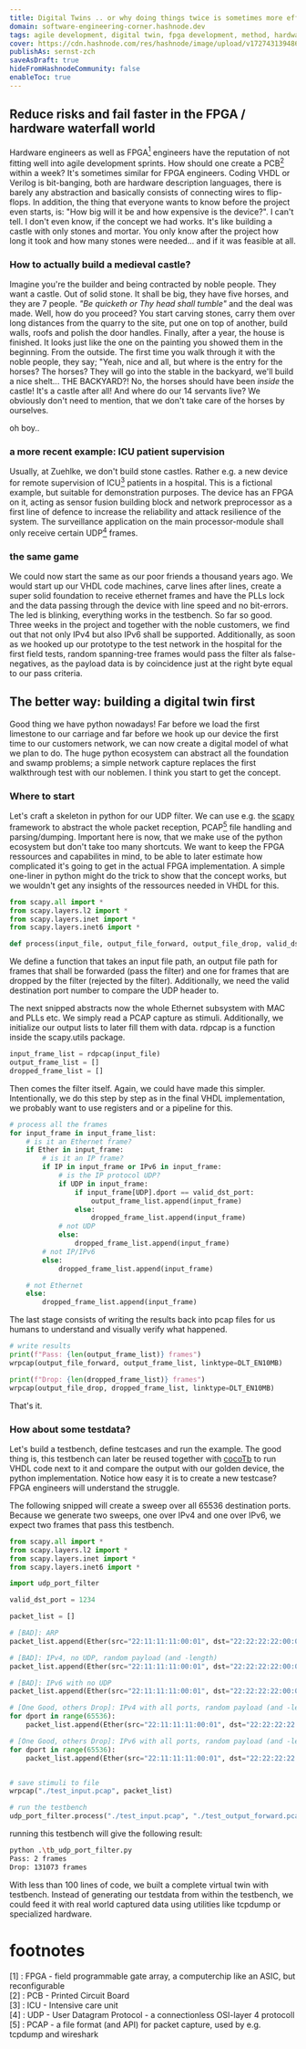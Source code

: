 ```yaml
---
title: Digital Twins .. or why doing things twice is sometimes more efficient
domain: software-engineering-corner.hashnode.dev
tags: agile development, digital twin, fpga development, method, hardware engineering 
cover: https://cdn.hashnode.com/res/hashnode/image/upload/v1727431394860/XZ6VWy5WU.jpg?auto=format
publishAs: sernst-zch
saveAsDraft: true
hideFromHashnodeCommunity: false
enableToc: true
---
```


## Reduce risks and fail faster in the FPGA / hardware waterfall world

Hardware engineers as well as FPGA[<sup>1</sup>](#footnotes) engineers have the reputation of not fitting well into agile development sprints.
How should one create a PCB[<sup>2</sup>](#footnotes) within a week?
It's sometimes similar for FPGA engineers.
Coding VHDL or Verilog is bit-banging, both are hardware description languages, there is barely any abstraction and basically consists of connecting wires to flip-flops.
In addition, the thing that everyone wants to know before the project even starts, is: "How big will it be and how expensive is the device?".
I can't tell. I don't even know, if the concept we had works.
It's like building a castle with only stones and mortar. You only know after the project how long it took and how many stones were needed... and if it was feasible at all.

### How to actually build a medieval castle?

Imagine you're the builder and being contracted by noble people.
They want a castle.
Out of solid stone.
It shall be big, they have five horses, and they are 7 people.
*"Be quicketh or Thy head shall tumble"* and the deal was made.
Well, how do you proceed?
You start carving stones, carry them over long distances from the quarry to the site, put one on top of another, build walls, roofs and polish the door handles. Finally, after a year, the house is finished.
It looks just like the one on the painting you showed them in the beginning.
From the outside.
The first time you walk through it with the noble people, they say; "Yeah, nice and all, but where is the entry for the horses?
The horses?
They will go into the stable in the backyard, we'll build a nice shelt... THE BACKYARD?!
No, the horses should have been *inside* the castle!
It's a castle after all! And where do our 14 servants live? We obviously don't need to mention, that we don't take care of the horses by ourselves.

oh boy..

### a more recent example: ICU patient supervision

Usually, at Zuehlke, we don't build stone castles.
Rather e.g. a new device for remote supervision of ICU[<sup>3</sup>](#footnotes) patients in a hospital.
This is a fictional example, but suitable for demonstration purposes.
The device has an FPGA on it, acting as sensor fusion building block and network preprocessor as a first line of defence to increase the reliability and attack resilience of the system.
The surveillance application on the main processor-module shall only receive certain UDP[<sup>4</sup>](#footnotes) frames.

### the same game

We could now start the same as our poor friends a thousand years ago.
We would start up our VHDL code machines, carve lines after lines, create a super solid foundation to receive ethernet frames and have the PLLs lock and the data passing through the device with line speed and no bit-errors.
The led is blinking, everything works in the testbench.
So far so good.
Three weeks in the project and together with the noble customers, we find out that not only IPv4 but also IPv6 shall be supported.
Additionally, as soon as we hooked up our prototype to the test network in the hospital for the first field tests, random spanning-tree frames would pass the filter als false-negatives, as the payload data is by coincidence just at the right byte equal to our pass criteria.

## The better way: building a digital twin first

Good thing we have python nowadays!
Far before we load the first limestone to our carriage and far before we hook up our device the first time to our customers network, we can now create a digital model of what we plan to do.
The huge python ecosystem can abstract all the foundation and swamp problems; a simple network capture replaces the first walkthrough test with our noblemen.
I think you start to get the concept.

### Where to start

Let's craft a skeleton in python for our UDP filter. We can use e.g. the [scapy](https://scapy.net/) framework to abstract the whole packet reception, PCAP[<sup>5</sup>](#footnotes) file handling and parsing/dumping.
Important here is now, that we make use of the python ecosystem but don't take too many shortcuts.
We want to keep the FPGA ressources and capabilites in mind, to be able to later estimate how complicated it's going to get in the actual FPGA implementation.
A simple one-liner in python might do the trick to show that the concept works, but we wouldn't get any insights of the ressources needed in VHDL for this.

```python
from scapy.all import *
from scapy.layers.l2 import *
from scapy.layers.inet import *
from scapy.layers.inet6 import *

def process(input_file, output_file_forward, output_file_drop, valid_dst_port):
```

We define a function that takes an input file path, an output file path for frames that shall be forwarded (pass the filter) and one for frames that are dropped by the filter (rejected by the filter).
Additionally, we need the valid destination port number to compare the UDP header to.

The next snipped abstracts now the whole Ethernet subsystem with MAC and PLLs etc. We simply read a PCAP capture as stimuli.
Additionally, we initialize our output lists to later fill them with data.
rdpcap is a function inside the scapy.utils package.

```python
input_frame_list = rdpcap(input_file)
output_frame_list = []
dropped_frame_list = []
```

Then comes the filter itself.
Again, we could have made this simpler. Intentionally, we do this step by step as in the final VHDL implementation, we probably want to use registers and or a pipeline for this.

```python
# process all the frames
for input_frame in input_frame_list:
    # is it an Ethernet frame?
    if Ether in input_frame:
        # is it an IP frame?
        if IP in input_frame or IPv6 in input_frame:
            # is the IP protocol UDP?
            if UDP in input_frame:
                if input_frame[UDP].dport == valid_dst_port:
                    output_frame_list.append(input_frame)
                else:
                    dropped_frame_list.append(input_frame)
            # not UDP
            else:
                dropped_frame_list.append(input_frame)
        # not IP/IPv6
        else:   
            dropped_frame_list.append(input_frame)

    # not Ethernet
    else:
        dropped_frame_list.append(input_frame)
```

The last stage consists of writing the results back into pcap files for us humans to understand and visually verify what happened.

```python
# write results
print(f"Pass: {len(output_frame_list)} frames")
wrpcap(output_file_forward, output_frame_list, linktype=DLT_EN10MB)

print(f"Drop: {len(dropped_frame_list)} frames")
wrpcap(output_file_drop, dropped_frame_list, linktype=DLT_EN10MB)
```

That's it.

### How about some testdata?

Let's build a testbench, define testcases and run the example. The good thing is, this testbench can later be reused together with [cocoTb](https://www.cocotb.org/) to run VHDL code next to it and compare the output with our golden device, the python implementation.
Notice how easy it is to create a new testcase? FPGA engineers will understand the struggle.

The following snipped will create a sweep over all 65536 destination ports. Because we generate two sweeps, one over IPv4 and one over IPv6, we expect two frames that pass this testbench.

```python
from scapy.all import *
from scapy.layers.l2 import *
from scapy.layers.inet import *
from scapy.layers.inet6 import *

import udp_port_filter

valid_dst_port = 1234

packet_list = []

# [BAD]: ARP
packet_list.append(Ether(src="22:11:11:11:00:01", dst="22:22:22:22:00:02")/ARP())

# [BAD]: IPv4, no UDP, random payload (and -length)
packet_list.append(Ether(src="22:11:11:11:00:01", dst="22:22:22:22:00:02")/IP(src="192.168.1.10", dst="192.168.1.15", proto=0x92 )/raw(random.randbytes(random.randint(0, 1400))))

# [BAD]: IPv6 with no UDP
packet_list.append(Ether(src="22:11:11:11:00:01", dst="22:22:22:22:00:02")/IPv6(src="fe80::10", dst="fe80::15", nh=0x3B)/raw(random.randbytes(random.randint(0, 1400))))

# [One Good, others Drop]: IPv4 with all ports, random payload (and -length)
for dport in range(65536):
    packet_list.append(Ether(src="22:11:11:11:00:01", dst="22:22:22:22:00:02")/IPv6(src="fe80::10", dst="fe80::15")/UDP(sport=random.randint(1,65535), dport=dport)/raw(random.randbytes(random.randint(0, 1400))))

# [One Good, others Drop]: IPv6 with all ports, random payload (and -length)
for dport in range(65536):
    packet_list.append(Ether(src="22:11:11:11:00:01", dst="22:22:22:22:00:02")/IP(src="192.168.1.10", dst="192.168.1.15")/UDP(sport=random.randint(1,65535), dport=dport)/raw(random.randbytes(random.randint(0, 1400))))


# save stimuli to file
wrpcap("./test_input.pcap", packet_list)

# run the testbench
udp_port_filter.process("./test_input.pcap", "./test_output_forward.pcap", "./test_output_drop.pcap", valid_dst_port)
```

running this testbench will give the following result:

```bash
python .\tb_udp_port_filter.py
Pass: 2 frames
Drop: 131073 frames
```

With less than 100 lines of code, we built a complete virtual twin with testbench.
Instead of generating our testdata from within the testbench, we could feed it with real world captured data using utilities like tcpdump or specialized hardware.


# footnotes
[1] : FPGA - field programmable gate array, a computerchip like an ASIC, but reconfigurable<br/>
[2] : PCB - Printed Circuit Board<br/>
[3] : ICU - Intensive care unit<br/>
[4] : UDP - User Datagram Protocol - a connectionless OSI-layer 4 protocoll<br/>
[5] : PCAP - a file format (and API) for packet capture, used by e.g. tcpdump and wireshark<br/>

